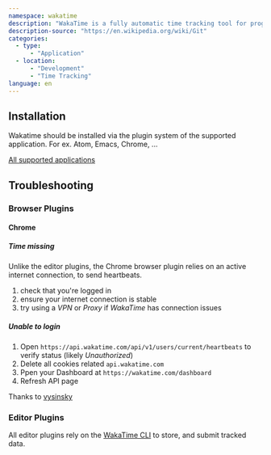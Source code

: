 ```yaml
---
namespace: wakatime
description: "WakaTime is a fully automatic time tracking tool for programmers. Powered by open-source plugins for countless of IDE's, text editors and browsers, it gives powerful insights about when and how you code."
description-source: "https://en.wikipedia.org/wiki/Git"
categories:
  - type:
      - "Application"
  - location:
      - "Development"
      - "Time Tracking"
language: en
---
```


## Installation

Wakatime should be installed via the plugin system of the supported application. For ex. Atom, Emacs, Chrome, ...

[All supported applications](https://wakatime.com/plugins)

## Troubleshooting

### Browser Plugins

#### Chrome

##### Time missing

Unlike the editor plugins, the Chrome browser plugin relies on an active internet connection, to send heartbeats.

1. check that you're logged in
2. ensure your internet connection is stable
3. try using a _VPN_ or _Proxy_ if _WakaTime_ has connection issues

##### Unable to login

1. Open `https://api.wakatime.com/api/v1/users/current/heartbeats` to verify status (likely _Unauthorized_)
2. Delete all cookies related `api.wakatime.com`
3. Ppen your Dashboard at `https://wakatime.com/dashboard`
4. Refresh API page

Thanks to [vysinsky](https://github.com/wakatime/chrome-wakatime/issues/44#issuecomment-251362887)

### Editor Plugins

All editor plugins rely on the [WakaTime CLI](https://github.com/wakatime/wakatime) to store, and submit tracked data.
